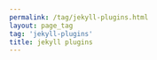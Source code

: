 ```yaml
---
permalink: /tag/jekyll-plugins.html
layout: page_tag
tag: 'jekyll-plugins'
title: jekyll plugins
---
```

